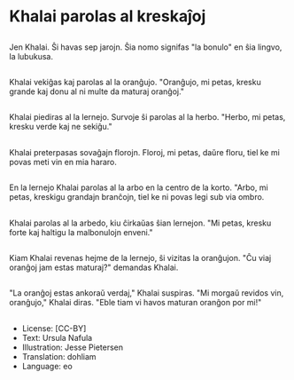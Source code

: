 # Khalai parolas al kreskaĵoj

##
Jen Khalai. Ŝi havas sep jarojn. Ŝia nomo signifas "la bonulo" en ŝia lingvo, la lubukusa.

##
Khalai vekiĝas kaj parolas al la oranĝujo. "Oranĝujo, mi petas, kresku grande kaj donu al ni multe da maturaj oranĝoj."

##
Khalai piediras al la lernejo. Survoje ŝi parolas al la herbo. "Herbo, mi petas, kresku verde kaj ne sekiĝu."

##
Khalai preterpasas sovaĝajn florojn. Floroj, mi petas, daŭre floru, tiel ke mi povas meti vin en mia hararo.

##
En la lernejo Khalai parolas al la arbo en la centro de la korto. "Arbo, mi petas, kreskigu grandajn branĉojn, tiel ke ni povas legi sub via ombro.

##
Khalai parolas al la arbedo, kiu ĉirkaŭas ŝian lernejon. "Mi petas, kresku forte kaj haltigu la malbonulojn enveni."

##
Kiam Khalai revenas hejme de la lernejo, ŝi vizitas la oranĝujon. "Ĉu viaj oranĝoj jam estas maturaj?" demandas Khalai.

##
"La oranĝoj estas ankoraŭ verdaj," Khalai suspiras. "Mi morgaŭ revidos vin, oranĝujo," Khalai diras. "Eble tiam vi havos maturan oranĝon por mi!"

##
* License: [CC-BY]
* Text: Ursula Nafula
* Illustration: Jesse Pietersen
* Translation: dohliam
* Language: eo
